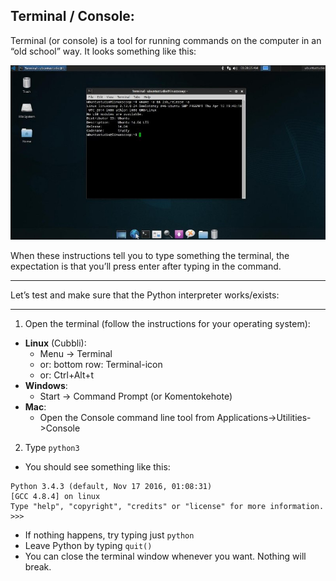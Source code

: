 ## Terminal / Console:

Terminal (or console) is a tool for running commands on the computer in an “old school” way. It looks something like this:

![Screenshot of Ubuntu Terminal](./terminal.jpg "Terminal in Ubuntu Linux")

When these instructions tell you to type something the terminal, the expectation is that you’ll press enter after typing in the command.

---

Let’s test and make sure that the Python interpreter works/exists:

---

1. Open the terminal (follow the instructions for your operating system):
  * **Linux** (Cubbli):
    * Menu -> Terminal
    * or: bottom row: Terminal-icon
    * or: Ctrl+Alt+t
  * **Windows**:
    * Start -> Command Prompt (or Komentokehote)
  * **Mac**:
    * Open the Console command line tool from Applications->Utilities->Console
2. Type `python3`
  * You should see something like this:  
```
Python 3.4.3 (default, Nov 17 2016, 01:08:31)
[GCC 4.8.4] on linux
Type "help", "copyright", "credits" or "license" for more information.
>>>
```
  * If nothing happens, try typing just `python`
  * Leave Python by typing `quit()`
  * You can close the terminal window whenever you want. Nothing will break.
